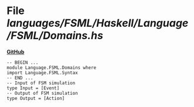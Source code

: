 # File _languages/FSML/Haskell/Language/FSML/Domains.hs_
**[GitHub](https://github.com/softlang/yas/blob/master/languages/FSML/Haskell/Language/FSML/Domains.hs)**
```
-- BEGIN ...
module Language.FSML.Domains where
import Language.FSML.Syntax
-- END ...
-- Input of FSM simulation
type Input = [Event]
-- Output of FSM simulation
type Output = [Action]
```
